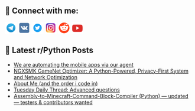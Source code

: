 ## 🔎 Connect with me:
[<img src="https://github.com/bullbesh/bullbesh/blob/main/images/Telegram.png" width="32" height="32" />](https://t.me/bullbesh)
[<img src="https://github.com/bullbesh/bullbesh/blob/main/images/VK.png" width="32" height="32" />](https://vk.com/bullbesh)
[<img src="https://github.com/bullbesh/bullbesh/blob/main/images/Twitter.png" width="32" height="32" />](https://twitter.com/bullbesh1)
[<img src="https://github.com/bullbesh/bullbesh/blob/main/images/Instagram.png" width="32" height="32" />](https://www.instagram.com/bullbesh)
[<img src="https://github.com/bullbesh/bullbesh/blob/main/images/Reddit.png" width="32" height="32" />](https://www.reddit.com/user/bullbesh)
[<img src="https://github.com/bullbesh/bullbesh/blob/main/images/YouTube.png" width="32" height="32" />](https://www.youtube.com/channel/UCtfjRs6uzgq5mfm8S06WTcg)

## 📕 Latest r/Python Posts
<!-- BLOG-POST-LIST:START -->
- [We are automating the mobile apps via our agent](https://www.reddit.com/r/Python/comments/1oc59ki/we_are_automating_the_mobile_apps_via_our_agent/)
- [NGXSMK GameNet Optimizer: A Python-Powered, Privacy-First System and Network Optimization](https://www.reddit.com/r/Python/comments/1oc4122/ngxsmk_gamenet_optimizer_a_pythonpowered/)
- [About Me &lpar;and the order i code in&rpar;](https://www.reddit.com/r/Python/comments/1obzlam/about_me_and_the_order_i_code_in/)
- [Tuesday Daily Thread: Advanced questions](https://www.reddit.com/r/Python/comments/1obxzya/tuesday_daily_thread_advanced_questions/)
- [Assembly-to-Minecraft-Command-Block-Compiler &lpar;Python&rpar; — updated — testers &amp; contributors wanted](https://www.reddit.com/r/Python/comments/1obrz11/assemblytominecraftcommandblockcompiler_python/)
<!-- BLOG-POST-LIST:END -->
